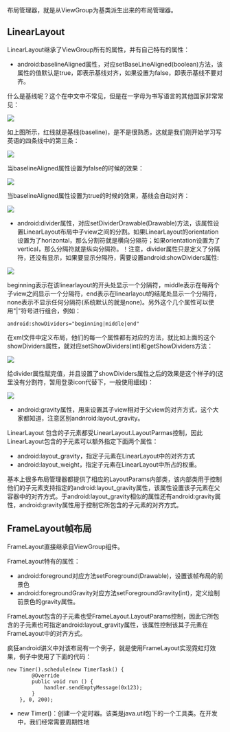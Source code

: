 布局管理器，就是从ViewGroup为基类派生出来的布局管理器。


## LinearLayout ##

LinearLayout继承了ViewGroup所有的属性，并有自己特有的属性：



- android:baselineAligned属性，对应setBaseLineAligned(boolean)方法，该属性的值默认是true，即表示基线对齐，如果设置为false，即表示基线不要对齐。


什么是基线呢？这个在中文中不常见，但是在一字母为书写语言的其他国家非常常见：


![](http://i.imgur.com/07Dyipk.png)


如上图所示，红线就是基线(baseline)，是不是很熟悉，这就是我们刚开始学习写英语的四条线中的第三条：

![](http://i.imgur.com/BAOLRb7.png)


当baselineAligned属性设置为false的时候的效果：


![](http://i.imgur.com/NfksiuL.png)


当baselineAligned属性设置为true的时候的效果，基线会自动对齐：

![](http://i.imgur.com/Dw1lFF2.png)

- android:divider属性，对应setDividerDrawable(Drawable)方法，该属性设置LinearLayout布局中子view之间的分割。如果LinearLayout的orientation设置为了horizontal，那么分割符就是横向分隔符；如果orientation设置为了vertical，那么分隔符就是纵向分隔符。！注意，divider属性只是定义了分隔符，还没有显示，如果要显示分隔符，需要设置android:showDividers属性:


![](http://i.imgur.com/kb91aqx.png)

beginning表示在该linearlayout的开头处显示一个分隔符，middle表示在每两个子view之间显示一个分隔符，end表示在linearlayout的结尾处显示一个分隔符，none表示不显示任何分隔符(系统默认的就是none)。另外这个几个属性可以使用"|"符号进行组合，例如：

    android:showDividers="beginning|middle|end"

在xml文件中定义布局，他们的每一个属性都有对应的方法，就比如上面的这个 showDividers属性，就对应setShowDividers(int)和getShowDividers方法：

![](http://i.imgur.com/CkyYsKA.png)


给divider属性赋完值，并且设置了showDividers属性之后的效果是这个样子的(这里没有分割符，暂用登录icon代替下，一般使用细线)：

![](http://i.imgur.com/KF3WtiE.png)


- android:gravity属性，用来设置其子view相对于父view的对齐方式，这个大家都知道，注意区别andnroid:layout_gravity。


LinearLayout 包含的子元素都受LinearLayout.LayoutParmas控制，因此LinearLayout包含的子元素可以额外指定下面两个属性：


- android:layout_gravity，指定子元素在LinearLayout中的对齐方式
- android:layout_weight，指定子元素在LinearLayout中所占的权重。

基本上很多布局管理器都提供了相应的LayoutParams内部类，该内部类用于控制他们的子元素支持指定的android:layout_gravity属性，该属性设置该子元素在父容器中的对齐方式。于android:layout_gravity相似的属性还有android:gravity属性，android:gravity属性用于控制它所包含的子元素的对齐方式。


## FrameLayout帧布局 ##

FrameLayout直接继承自ViewGroup组件。


FrameLayout特有的属性：


- android:foreground对应方法setForeground(Drawable)，设置该帧布局的前景色
- android:foregroundGravity对应方法setForegroundGravity(int)，定义绘制前景色的gravity属性。


FrameLayout包含的子元素也受FrameLayout.LayoutParams控制，因此它所包含的子元素也可指定android:layout_gravity属性，该属性控制该其子元素在FrameLayout中的对齐方式。

疯狂android讲义中对该布局有一个例子，就是使用FrameLayout实现霓虹灯效果，例子中使用了下面的代码：


    new Timer().schedule(new TimerTask() {
            @Override
            public void run () {
                handler.sendEmptyMessage(0x123);
            }
        }, 0, 200);

- new Timer()：创建一个定时器。该类是java.util包下的一个工具类。在开发中，我们经常需要周期性地